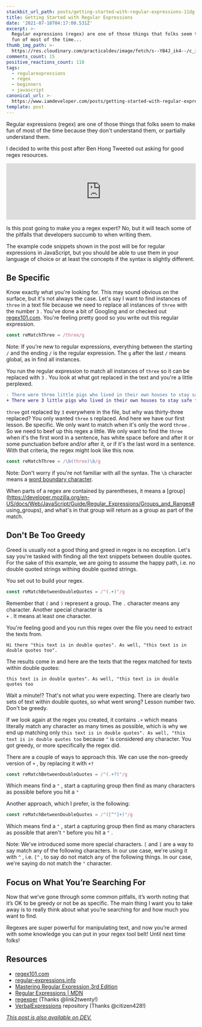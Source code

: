 ```yaml
---
stackbit_url_path: posts/getting-started-with-regular-expressions-11dg
title: Getting Started with Regular Expressions
date: '2021-07-18T04:17:00.531Z'
excerpt: >-
  Regular expressions (regex) are one of those things that folks seem to make
  fun of most of the time...
thumb_img_path: >-
  https://res.cloudinary.com/practicaldev/image/fetch/s--YB4J_ik4--/c_imagga_scale,f_auto,fl_progressive,h_420,q_auto,w_1000/https://dev-to-uploads.s3.amazonaws.com/uploads/articles/z4v5ldpkdcyphu9m07w4.png
comments_count: 15
positive_reactions_count: 118
tags:
  - regularexpressions
  - regex
  - beginners
  - javascript
canonical_url: >-
  https://www.iamdeveloper.com/posts/getting-started-with-regular-expressions-11dg
template: post
---
```

Regular expressions (regex) are one of those things that folks seem to make fun of most of the time because they don't understand them, or partially understand them.

I decided to write this post after Ben Hong Tweeted out asking for good regex resources.


<iframe class="liquidTag" src="https://dev.to/embed/twitter?args=1416417046150193152" style="border: 0; width: 100%;"></iframe>


Is this post going to make you a regex expert? No, but it will teach some of the pitfalls that developers succumb to when writing them.

The example code snippets shown in the post will be for regular expressions in JavaScript, but you should be able to use them in your language of choice or at least the concepts if the syntax is slightly different.

## Be Specific

Know exactly what you're looking for. This may sound obvious on the surface, but it's not always the case. Let's say I want to find instances of 
`three`
 in a text file because we need to replace all instances of 
`three`
 with the number 
`3`
. You've done a bit of Googling and or checked out [regex101.com](https://regex101.com). You're feeling pretty good so you write out this regular expression.


```javascript
const reMatchThree = /three/g
```


Note: If you're new to regular expressions, everything between the starting 
`/`
 and the ending 
`/`
 is the regular expression. The 
`g`
 after the last 
`/`
 means global, as in find all instances.

You run the regular expression to match all instances of 
`three`
 so it can be replaced with 
`3`
. You look at what got replaced in the text and you're a little perplexed.


```diff
- There were three little pigs who lived in their own houses to stay safe from the big bad wolf who was thirty-three years old.
+ There were 3 little pigs who lived in their own houses to stay safe from the big bad wolf who was thirty-3 years old.
```



`three`
 got replaced by 
`3`
 everywhere in the file, but why was thirty-three replaced? You only wanted 
`three`
s replaced. And here we have our first lesson. Be specific. We only want to match when it's only the word 
`three`
. So we need to beef up this regex a little. We only want to find the 
`three`
 when it's the first word in a sentence, has white space before and after it or some punctuation before and/or after it, or if it's the last word in a sentence. With that criteria, the regex might look like this now.


```javascript
const reMatchThree = /\b(three)\b/g
```


Note: Don't worry if you're not familiar with all the syntax. The 
`\b`
 character means a [word boundary character](https://regular-expressions.mobi/wordboundaries.html?wlr=1).

When parts of a regex are contained by parentheses, it means a [group](https://developer.mozilla.org/en-US/docs/Web/JavaScript/Guide/Regular_Expressions/Groups_and_Ranges# using_groups), and what's in that group will return as a group as part of the match.

## Don't Be Too Greedy

Greed is usually not a good thing and greed in regex is no exception. Let's say you're tasked with finding all the text snippets between double quotes. For the sake of this example, we are going to assume the happy path, i.e. no double quoted strings withing double quoted strings.

You set out to build your regex. 


```javascript
const reMatchBetweenDoubleQuotes = /"(.+)"/g
```


Remember that 
`(`
 and 
`)`
 represent a group. The 
`.`
 character means any character. Another special character is  
`+`
. It means at least one character. 

You're feeling good and you run this regex over the file you need to extract the texts from.


```text
Hi there "this text is in double quotes". As well, "this text is in double quotes too".
```


The results come in and here are the texts that the regex matched for texts within double quotes:


`this text is in double quotes". As well, "this text is in double quotes too`


Wait a minute!? That's not what you were expecting. There are clearly two sets of text within double quotes, so what went wrong? Lesson number two. Don't be greedy.

If we look again at the regex you created, it contains 
`.+`
 which means literally match any character as many times as possible, which is why we end up matching only 
`this text is in double quotes". As well, "this text is in double quotes too`
 because 
`"`
 is considered any character. You got greedy, or more specifically the regex did.

There are a couple of ways to approach this. We can use the non-greedy version of 
`+`
, by replacing it with 
`+?`



```javascript
const reMatchBetweenDoubleQuotes = /"(.+?)"/g
```


Which means find a 
`"`
, start a capturing group then find as many characters as possible before you hit a 
`"`


Another approach, which I prefer, is the following:


```javascript
const reMatchBetweenDoubleQuotes = /"([^"]+)"/g
```


Which means find a 
`"`
, start a capturing group then find as many characters as possible that aren't 
`"`
 before you hit a 
`"`
.

Note: We've introduced some more special characters. 
`[`
 and 
`]`
 are a way to say match any of the following characters. In our use case, we're using it with 
`^`
, i.e. 
`[^`
, to say do not match any of the following things. In our case, we're saying do not match the 
`"`
 character.

## Focus on What You’re Searching For

Now that we’ve gone through some common pitfalls, it’s worth noting that it’s OK to be greedy or not be as specific. The main thing I want you to take away is to really think about what you’re searching for and how much you want to find.

Regexes are super powerful for manipulating text, and now you’re armed with some knowledge you can put in your regex tool belt! Until next time folks!

## Resources

- [regex101.com](https://regex101.com)
- [regular-expressions.info](https://www.regular-expressions.info)
- [Mastering Regular Expression 3rd Edition](https://www.oreilly.com/library/view/mastering-regular-expressions/0596528124/)
- [Regular Expressions | MDN](https://developer.mozilla.org/en-US/docs/Web/JavaScript/Guide/Regular_Expressions)
- [regexper](https://regexper.com/) (Thanks @link2twenty!)
- [VerbalExpressions](https://github.com/VerbalExpressions) repository (Thanks @citizen428!)


*[This post is also available on DEV.](https://dev.to/nickytonline/getting-started-with-regular-expressions-11dg)*


<script>
const parent = document.getElementsByTagName('head')[0];
const script = document.createElement('script');
script.type = 'text/javascript';
script.src = 'https://cdnjs.cloudflare.com/ajax/libs/iframe-resizer/4.1.1/iframeResizer.min.js';
script.charset = 'utf-8';
script.onload = function() {
    window.iFrameResize({}, '.liquidTag');
};
parent.appendChild(script);
</script>    
